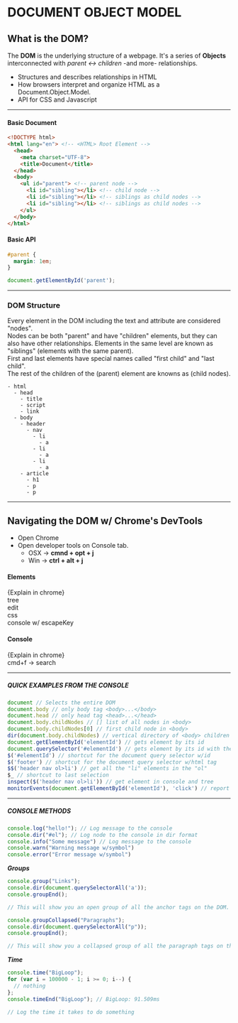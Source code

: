 # DOCUMENT OBJECT MODEL

## What is the DOM?

The **DOM** is the underlying structure of a webpage. It's a series of **Objects** interconnected with *parent <-> children* -and more- relationships.

- Structures and describes relationships in HTML  
- How browsers interpret and organize HTML as a Document.Object.Model.  
- API for CSS and Javascript  

---
#### Basic Document
```html
<!DOCTYPE html>
<html lang="en"> <!-- <HTML> Root Element -->
  <head>
    <meta charset="UTF-8">
    <title>Document</title>
  </head>
  <body>
    <ul id="parent"> <!-- parent node -->
      <li id="sibling"></li> <!-- child node -->
      <li id="sibling"></li> <!-- siblings as child nodes -->
      <li id="sibling"></li> <!-- siblings as child nodes -->
    </ul>
  </body>
</html>
```
#### Basic API
```css
#parent {
  margin: 1em;
}
```
```js
document.getElementById('parent');
```
---
### DOM Structure

Every element in the DOM including the text and attribute are considered "nodes".  
Nodes can be both "parent" and have "children" elements, but they can also have other relationships. Elements in the same level are known as "siblings" (elements with the same parent).  
First and last elements have special names called "first child" and "last child".  
The rest of the children of the (parent) element are knowns as (child nodes).
```
- html  
  - head  
    - title  
    - script  
    - link  
  - body  
    - header  
      - nav  
        - li  
          - a  
        - li  
          - a  
        - li  
          - a  
    - article  
      - h1  
      - p  
      - p  
```
---


## Navigating the DOM w/ Chrome's DevTools

- Open Chrome  
- Open developer tools on Console tab.
  - OSX -> **cmnd + opt + j**  
  - Win -> **ctrl + alt + j**  

#### Elements
{Explain in chrome}  
tree  
edit  
css  
console w/ escapeKey
#### Console
{Explain in chrome}  
cmd+f -> search  

---
##### QUICK EXAMPLES FROM THE CONSOLE

```js
document // Selects the entire DOM  
document.body // only body tag <body>...</body>
document.head // only head tag <head>...</head>  
document.body.childNodes // [] list of all nodes in <body>  
document.body.childNodes[0] // first child node in <body>  
dir(document.body.childNodes) // vertical directory of <body> children  
document.getElementById('elementId') // gets element by its id  
document.querySelector('#elementId') // gets element by its id with the query selector  
$('#elementId') // shortcut for the document query selector w/id  
$('footer') // shortcut for the document query selector w/html tag  
$$('header nav ol>li') // get all the "li" elements in the "ol"  
$_ // shortcut to last selection  
inspect($('header nav ol>li')) // get element in console and tree  
monitorEvents(document.getElementById('elementId'), 'click') // report click events on selected dom node.  
```
---
##### CONSOLE METHODS
```js
console.log("hello!"); // Log message to the console  
console.dir("#el"); // Log node to the console in dir format  
console.info("Some message") // Log message to the console  
console.warn("Warning message w/symbol")  
console.error("Error message w/symbol")  
```  

***Groups***  

```js
console.group("Links");
console.dir(document.querySelectorAll('a'));
console.groupEnd();

// This will show you an open group of all the anchor tags on the DOM.
```

```js
console.groupCollapsed("Paragraphs");
console.dir(document.querySelectorAll("p"));
console.groupEnd();

// This will show you a collapsed group of all the paragraph tags on the DOM.
```

***Time***  
```js
console.time("BigLoop");
for (var i = 100000 - 1; i >= 0; i--) {
  // nothing
};
console.timeEnd("BigLoop"); // BigLoop: 91.509ms

// Log the time it takes to do something
```
